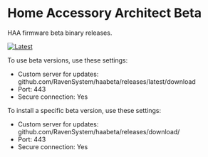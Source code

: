 # Home Accessory Architect Beta
HAA firmware beta binary releases.

[![Latest](https://img.shields.io/github/v/tag/RavenSystem/haabeta?color=red&label=last+release)](https://github.com/RavenSystem/haabeta/releases)

To use beta versions, use these settings:
- Custom server for updates: github.com/RavenSystem/haabeta/releases/latest/download
- Port: 443
- Secure connection: Yes

To install a specific beta version, use these settings:
- Custom server for updates: github.com/RavenSystem/haabeta/releases/download/<version>
- Port: 443
- Secure connection: Yes
  
